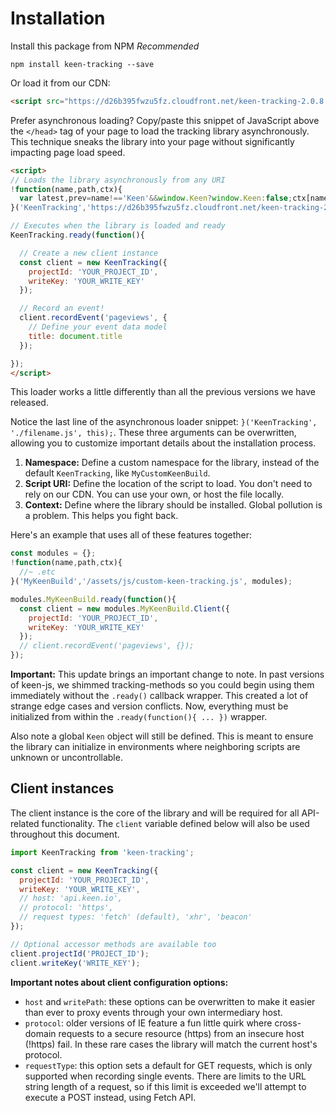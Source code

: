 # Installation

Install this package from NPM *Recommended*

```ssh
npm install keen-tracking --save
```

Or load it from our CDN:

```html
<script src="https://d26b395fwzu5fz.cloudfront.net/keen-tracking-2.0.8.min.js"></script>
```

Prefer asynchronous loading? Copy/paste this snippet of JavaScript above the `</head>` tag of your page to load the tracking library asynchronously. This technique sneaks the library into your page without significantly impacting page load speed.

```html
<script>
// Loads the library asynchronously from any URI
!function(name,path,ctx){
  var latest,prev=name!=='Keen'&&window.Keen?window.Keen:false;ctx[name]=ctx[name]||{ready:function(fn){var h=document.getElementsByTagName('head')[0],s=document.createElement('script'),w=window,loaded;s.onload=s.onreadystatechange=function(){if((s.readyState&&!(/^c|loade/.test(s.readyState)))||loaded){return}s.onload=s.onreadystatechange=null;loaded=1;latest=w.Keen;if(prev){w.Keen=prev}else{try{delete w.Keen}catch(e){w.Keen=void 0}}ctx[name]=latest;ctx[name].ready(fn)};s.async=1;s.src=path;h.parentNode.insertBefore(s,h)}}
}('KeenTracking','https://d26b395fwzu5fz.cloudfront.net/keen-tracking-2.0.8.min.js',this);

// Executes when the library is loaded and ready
KeenTracking.ready(function(){

  // Create a new client instance
  const client = new KeenTracking({
    projectId: 'YOUR_PROJECT_ID',
    writeKey: 'YOUR_WRITE_KEY'
  });

  // Record an event!
  client.recordEvent('pageviews', {
    // Define your event data model
    title: document.title
  });

});
</script>
```

This loader works a little differently than all the previous versions we have released.

Notice the last line of the asynchronous loader snippet: `}('KeenTracking', './filename.js', this);`. These three arguments can be overwritten, allowing you to customize important details about the installation process.

1. **Namespace:** Define a custom namespace for the library, instead of the default `KeenTracking`, like `MyCustomKeenBuild`.
2. **Script URI:** Define the location of the script to load. You don't need to rely on our CDN. You can use your own, or host the file locally.
3. **Context:** Define where the library should be installed. Global pollution is a problem. This helps you fight back.

Here's an example that uses all of these features together:

```javascript
const modules = {};
!function(name,path,ctx){
  //~ .etc
}('MyKeenBuild','/assets/js/custom-keen-tracking.js', modules);

modules.MyKeenBuild.ready(function(){
  const client = new modules.MyKeenBuild.Client({
    projectId: 'YOUR_PROJECT_ID',
    writeKey: 'YOUR_WRITE_KEY'
  });
  // client.recordEvent('pageviews', {});
});
```

**Important:** This update brings an important change to note. In past versions of keen-js, we shimmed tracking-methods so you could begin using them immediately without the `.ready()` callback wrapper. This created a lot of strange edge cases and version conflicts. Now, everything must be initialized from within the `.ready(function(){ ... })` wrapper.

Also note a global `Keen` object will still be defined. This is meant to ensure the library can initialize in environments where neighboring scripts are unknown or uncontrollable.

## Client instances

The client instance is the core of the library and will be required for all API-related functionality. The `client` variable defined below will also be used throughout this document.

```javascript
import KeenTracking from 'keen-tracking';

const client = new KeenTracking({
  projectId: 'YOUR_PROJECT_ID',
  writeKey: 'YOUR_WRITE_KEY',
  // host: 'api.keen.io',
  // protocol: 'https',
  // request types: 'fetch' (default), 'xhr', 'beacon'
});

// Optional accessor methods are available too
client.projectId('PROJECT_ID');
client.writeKey('WRITE_KEY');
```

**Important notes about client configuration options:**

* `host` and `writePath`: these options can be overwritten to make it easier than ever to proxy events through your own intermediary host.
* `protocol`: older versions of IE feature a fun little quirk where cross-domain requests to a secure resource (https) from an insecure host (!https) fail. In these rare cases the library will match the current host's protocol.
* `requestType`: this option sets a default for GET requests, which is only supported when recording single events. There are limits to the URL string length of a request, so if this limit is exceeded we'll attempt to execute a POST instead, using Fetch API.
